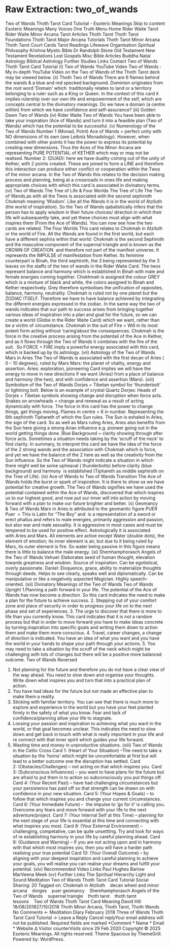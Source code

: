# Raw Extraction: two_of_wands

Two of Wands Thoth Tarot Card Tutorial - Esoteric Meanings
Skip to content
Esoteric Meanings
Many Voices One Truth
Menu
Home
Rider Waite Tarot
Rider Waite Minor Arcana
Tarot Articles
Thoth Tarot
Thoth Tarot Foundations
Thoth Tarot Major Arcana Tutorials
Thoth Tarot Minor Arcana
Thoth Tarot Court Cards
Tarot Readings
Lifewave Organisation
Spiritual Philosophy
Krishna
Mystic Bible
Dr Randolph Stone
Old Testament
New Testament
Revelations
Lost Gospels
Misc Bible Articles
Buddha
Natal Astrology
Biblical Astrology
Further Studies
Links
Contact
Two of Wands Thoth Tarot Card Tutorial
(i) Two of Wands YouTube Video
Two of Wands : My in-depth YouTube Video on the Two of Wands of the Thoth Tarot deck may be viewed below.
(ii) Thoth Two of Wands
There are 6 flames behind the wands & a blue and red specked background.
Dominion originates from the root word ‘Domain’ which  traditionally relates to land or a territory belonging to a ruler such as a King or Queen.
In the context of this card it implies rulership over our own life and empowerment of the self, which are concepts central to the divinatory meanings.
Do we have a domain (a centre within) from which we have confidence and self-assurance?
(iii) Golden Dawn Two of Wands
(iv) Rider Waite Two of Wands
You have been able to take your inspiration (Ace of Wands) and turn it into a feasible plan (Two of Wands) which has the potential to be successful.
(v) Numerology of the Two of Wands
Number 1 (Monad, Point) Ace of Wands = perfect unity with NO dimensions of its own (see Leibniz Monadology). However, when combined with other points it has the power to express its potential by creating new dimensions. Thus the Aces of the Minor Arcana are representing PURE POTENTIAL of KETHER which may or may not be realised.
Number 2: (DUAD): here we have duality coming out of the unity of Kether, with 2 points created. These are joined to form a LINE and therefore this interaction can produce either conflict or cooperation within the Twos of the minor arcana.
In the Two of Wands this relates to the decision making process and planning, being at a crossroads in ones life and making appropriate choices with which this card is associated in divinatory terms.
(vi) Two of Wands The Tree of Life & Four Worlds
The Tree of Life
The Two of Wands,as with all the Twos is associated with the second sephiroth Chokmah meaning ‘Wisdom’. Like all the Wands it is in the world of Atziluth (the world of inspiration). So the Two of Wands qabalistically infers that the person has to apply wisdom in their future choices/ direction in which their life will subsequently take, and yet these choices must align with what inspires them (From the Ace of Wands). You can now see how the two cards are related.
The Four Worlds
This card relates to Chokmah in Atziluth or the world of Fire. All the Wands are found in the first world, but each have a different sephira within that world:
Chokmah is the second Sephiroth and the masculine component of the supernal triangle and is known as the CROWN OF CREATION  and therefore not part of the manifest universe.
It represents the IMPULSE of manifestation from Kether. Its feminine counterpart is Binah, the third sephiroth, the 3 being represented by the 3 leaves on the staffs of the two of wands in the Rider Waite Card. The twos represent balance and harmony which is established in Binah with male and female energies coming together.
Chokhmah is assigned the colour GREY which is a mixture of black and white, the colors assigned to Binah and Kether respectively.
Grey therefore symbolises the unification of opposites, balance, harmony, neutrality.
Chokmah is ruled not by one planet but the ZODIAC ITSELF. Therefore we have to have balance achieved by integrating the different energies expressed in the zodiac.
In the same way the two of wands indicates that our path to success arises from bringing together various ideas of inspiration into a plan and goal for the future, so we can create a world (Globe in the Rider Waite Card) which we want, rather than be a victim of circumstance.
Chokmah in the suit of Fire = Will in its most potent form acting without ‘caring’about the consequences.
Chokmah is the force in the creative process arising from the potentail of the Ace in Kether, and as it flows through the Two of Wands it combines with the fire of the suit.  So FORCE + FIRE imply a powerful energy associated with this card, which is backed up by its astrology.
(vii) Astrology of the Two of Wands
Mars in Aries
The Two of Wands is associated with the first decan of Aries ( 0 – 10 degrees), ruled by Mars
Mars: the planet of vitality, energy and assertion.
Aries: exploration, pioneering
Card implies we will have the energy to move in new directions if we want (Aries) from a place of balance and harmony (the two), and with confidence and assertion (Mars).
(xiii) Symbolism of the Two of Wands
Dorjes = Tibetan symbol for ‘thunderbolt’ or lightning bolt. Below is an example of crystal Quartz Dorjes:
Heads of Dorjes = Tibetan symbols showing change and disruption when force acts.
Snakes on arrowheads = change and renewal as a result of acting dynamically with force. The force in this card has the power to change things, get things moving.
Flames in centre = 6 in number. Representing the 6th sephiroth Tiphareth of which the Sun rules. The Sun is exhaled in Aries, the sign of the card. So as well as Mars ruling Aries, Aries also benefits from the Sun here giving a strong Arian influence e.g. pioneer going out in the world getting things done.
Blue Background = clarity showing through after force acts. Sometimes a situation needs taking by the ‘scruff of the neck’ to find clarity.
In summary, to interpret this card we have the idea of the force of the 2 strong wands and the association with Chokmah which is force, and yet we have the balance of the 2 here as well as the creativity from the Sun influence.
So the Two of Wands might indicate a situation in which there might well be some upheaval ( thunderbolts) before clarity (blue background) and harmony  is established (Tiphareth as middle sephiroth on the Tree of Life).
(ix) Ace of Wands to Two of Wands Transition
The Ace of Wands holds the burst or spark of inspiration. It is there to show us we have potential for creative growth. The Two of Wands signifies we have used the potential contained within the Ace of Wands, discovered that which inspires us to our highest good, and now put our inner will into action by moving forward with a plan to make our future brighter and better.
(x) Geomancy & Two of Wands
Mars in Aries is attributed to the geomantic figure PUER
Puer  = This is Latin for “The Boy” and  is a representation of a sword or erect phallus and refers to male energies, primarily aggression and passion, but also war and male sexuality. It is aggressive in most cases and must be tempered to be used for positive effect. Astrologically it is associated with Aries and Mars. All elements are active except Water (double dots), the element of emotion; its inner element is air, but due to it being ruled by Mars, its outer element is fire. So water being passive in this figure means there is little to balance the male energy.
(xi) Shemhamphorasch Angels of the Two of Wands
Vehuel: Elaborates seed of human thought, elevation towards greatness and wisdom. Source of inspiration. Can be egotistical, overly passionate.
Daniel: Eloquence, grace, ability to materialize thoughts through deeds. Helps to see clearly, speaks well and diplomatically. Can be manipulative or like a negatively aspected Magician. Highly speech-oriented.
(xii) Divinatory Meanings of the Two of Wands
Two of Wands Upright
1.Planning a path forward in your life. The potential of the Ace of Wands has now become a direction. So this card indicates the need to make a plan for the future to achieve success.
2. Stepping out of your comfort zone and place of security in order to progress your life on to the next phase and set of experiences.
3. The urge to discover that there is more to life than you currently know. This card indicates that it is not a random process but that in order to move forward you have to make ideas concrete by turning inspiration into specific goals and writing them down to action them and make them more conscious.
4. Travel, career changes, a change of direction is indicated. You have an idea of what you want and you have the world in your hands to shape your path through your actions.
5. You may need to take a situation by the scruff of the neck which might be challenging with lots of changes but there will be a positive more balanced outcome.
Two of Wands Reversed
1. Not planning for the future and therefore you do not have a clear view of the way ahead. You need to slow down and organise your thoughts. Write down what inspires you and turn that into a practical plan of action.
2. You have had ideas for the future but not made an effective plan to make them a reality.
3. Sticking with familiar territory. You can see that there is much more to explore and experience in the world but you have your feet planted firmly in the safety of what you know. Fear and lack of confidence/planning allow your life to stagnate.
4. Loosing your passion and inspiration to achieving what you want in the world, or that goal becomes unclear. This indicates the need to slow down and get back in touch with what is really important in your life and re connect with that inner spirit which guides your life forward.
5. Wasting time and money in unproductive situations.
(xiii) Two of Wands in the Celtic Cross
Card 1: (Heart of Your Situation) –The need to take a situation by the ‘horns’ which might be uncomfortable at first but will lead to a better outcome one the disruption has settled.
Card 2: (Obstacles/Challenges) – not acting on that which inspires you.
Card 3: (Subconscious Influences) – you want to have plans for the future but are afraid to put them in to action so subconsciously you put things off.
Card 4: (Your Recent Past) – have had challenging circumstances but your persistence has paid off so that strength can be drawn on with confidence in your new situation.
Card 5: (Your Hopes & Goals) – to follow that which inspires you and change your current circumstances.
Card 6: (Your Immediate Future) –  the impulse to ‘go for it’ is calling you. Overcome any fears and move forward with your life to the next adventure/project.
Card 7: (Your Internal Self at this Time) – planning for the next stage of your life is essential at this time and connecting with what inspires you most.
Card 8: (Your External Environment) – challenging, competative, can be quite unsettling. Try and look for ways of re establishing harmony in your life by careful planning ahead.
Card 9: (Guidance and Warning) – If you are not acting upon and in harmony with that which most inspires you, then you will have a harder path realising your true potential
Card 10: (Your Overall Outcome) – by aligning with your deepest inspiration and careful planning to achieve your goals, you will realise you can realise your dreams and fulfill your potential.
(xiv) Recommended Video Links
Paul Hughes Barlow
MarVeena Meek
(xv) Further Links
The Spiritual Hierarchy
Light and Sound Meditation
Two of Wands Thoth Tarot Card Tutorial
Social Sharing:
20
Tagged on: Chokmah in Atziluth    decan wheel and minor arcana    dorges    puer geomancy    Shemhamphorasch Angels of the Two of Wands    supernal traingle    thoth tarot    thoth tarot lessons    Two of Wands Thoth Tarot Card Meaning
David Hill
18/08/201827/10/2018 Thoth Minor Arcana, Thoth Tarot, Thoth Wands
No Comments
← Meditation Diary February 2018
Three of Wands Thoth Tarot Card Tutorial →
Leave a Reply Cancel replyYour email address will not be published. Required fields are marked *Comment * Name *
Email *
Website
Δ
Visitor counterVisits since 29 Feb 2020
Copyright © 2025 Esoteric Meanings. All rights reserved. Theme Spacious by ThemeGrill. Powered by: WordPress.